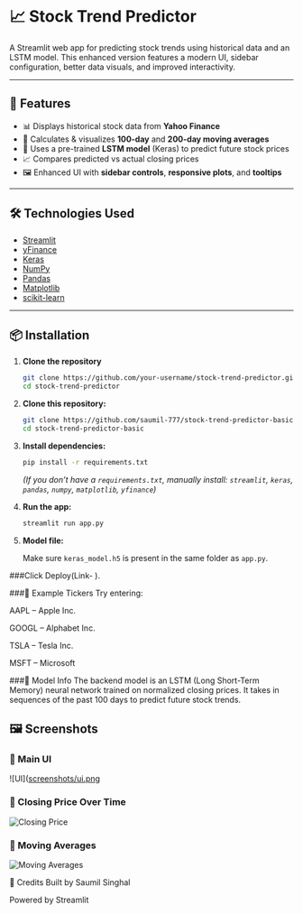 # 📈 Stock Trend Predictor

A Streamlit web app for predicting stock trends using historical data and an LSTM model. This enhanced version features a modern UI, sidebar configuration, better data visuals, and improved interactivity.

---

## 🚀 Features

- 📊 Displays historical stock data from **Yahoo Finance**
- 🧮 Calculates & visualizes **100-day** and **200-day moving averages**
- 🤖 Uses a pre-trained **LSTM model** (Keras) to predict future stock prices
- 📈 Compares predicted vs actual closing prices
- 🖼️ Enhanced UI with **sidebar controls**, **responsive plots**, and **tooltips**

---

## 🛠️ Technologies Used

- [Streamlit](https://streamlit.io/)
- [yFinance](https://pypi.org/project/yfinance/)
- [Keras](https://keras.io/)
- [NumPy](https://numpy.org/)
- [Pandas](https://pandas.pydata.org/)
- [Matplotlib](https://matplotlib.org/)
- [scikit-learn](https://scikit-learn.org/)

---

## 📦 Installation

1. **Clone the repository**
   ```bash
   git clone https://github.com/your-username/stock-trend-predictor.git
   cd stock-trend-predictor
1. **Clone this repository:**

   ```bash
   git clone https://github.com/saumil-777/stock-trend-predictor-basic.git
   cd stock-trend-predictor-basic
   ```

2. **Install dependencies:**

   ```bash
   pip install -r requirements.txt
   ```

   *(If you don’t have a `requirements.txt`, manually install: `streamlit`, `keras`, `pandas`, `numpy`, `matplotlib`, `yfinance`)*

3. **Run the app:**

   ```bash
   streamlit run app.py
   ```

4. **Model file:**

   Make sure `keras_model.h5` is present in the same folder as `app.py`.

###Click Deploy(Link- ).

###📝 Example Tickers
Try entering:

AAPL – Apple Inc.

GOOGL – Alphabet Inc.

TSLA – Tesla Inc.

MSFT – Microsoft

###🧠 Model Info
The backend model is an LSTM (Long Short-Term Memory) neural network trained on normalized closing prices. It takes in sequences of the past 100 days to predict future stock trends.

## 🖼️ Screenshots

### 🔹 Main UI
![UI]([screenshots/ui.png](https://github.com/saumil-777/Stock-Trend-Pred.-Enhanced-UI-/blob/83c01821c9db4ae42111673bcd7be00109d56158/Screenshot%202025-06-02%20113152.png)

### 🔹 Closing Price Over Time
![Closing Price](screenshots/closing_price.png)

### 🔹 Moving Averages
![Moving Averages](screenshots/moving_averages.png)


🙌 Credits
Built by Saumil Singhal

Powered by Streamlit


